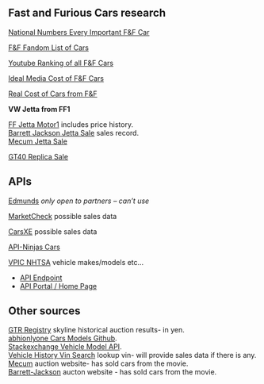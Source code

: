 ## Fast and Furious Cars research

[National Numbers Every Important F&F Car](https://www.nationalnumbers.co.uk/fast-and-the-furious-every-important-car)

[F&F Fandom List of Cars](https://fastandfurious.fandom.com/wiki/Category:Cars)

[Youtube Ranking of all F&F Cars](https://www.youtube.com/watch?v=EM4odIQZVgw)

[Ideal Media Cost of F&F Cars](https://ideal.media/the-cost-of-every-car-in-fast-and-furious/)

[Real Cost of Cars from F&F](https://www.hotcars.com/the-real-cost-behind-these-cars-from-the-fast-and-furious-movies/)

**VW Jetta from FF1**

[FF Jetta Motor1](https://www.motor1.com/news/292822/fast-furious-vw-jetta/) includes price history.   
[Barrett Jackson Jetta Sale](https://www.barrett-jackson.com/Events/Event/Details/1995-VOLKSWAGEN-JETTA-FAST-And-FURIOUS-189640) sales record.   
[Mecum Jetta Sale](https://www.mecum.com/lots/CH1015-224145/1995-volkswagen-jetta-iii-gls/)

[GT40 Replica Sale](https://www.mecum.com/lots/AN1114-197674/1965-ford-gt40-replica/)

## APIs

[Edmunds](https://developer.edmunds.com/api-documentation/vehicle/) _only open to partners – can’t use_

[MarketCheck](https://apidocs.marketcheck.com/) possible sales data

[CarsXE](https://api.carsxe.com/pricing) possible sales data

[API-Ninjas Cars](https://api-ninjas.com/api/cars)

[VPIC NHTSA](https://vpic.nhtsa.dot.gov/api/) vehicle makes/models etc…
  - [API Endpoint](https://vpic.nhtsa.dot.gov/api/vehicles/)
  - [API Portal / Home Page](https://vpic.nhtsa.dot.gov/api/)


## Other sources

[GTR Registry](https://gtr-registry.com/en-r34-gtr-auction-results.php) skyline historical auction results- in yen.   
[abhionlyone Cars Models Github](https://github.com/abhionlyone/us-car-models-data).   
[Stackexchange Vehicle Model API](https://opendata.stackexchange.com/questions/7577/vehicles-data-and-images-api).   
[Vehicle History Vin Search](VehicleHistory.com) lookup vin- will provide sales data if there is any.   
[Mecum](https://www.mecum.com/) auction website- has sold cars from the movie.   
[Barrett-Jackson](https://www.barrett-jackson.com) aucton website - has sold cars from the movie.   
